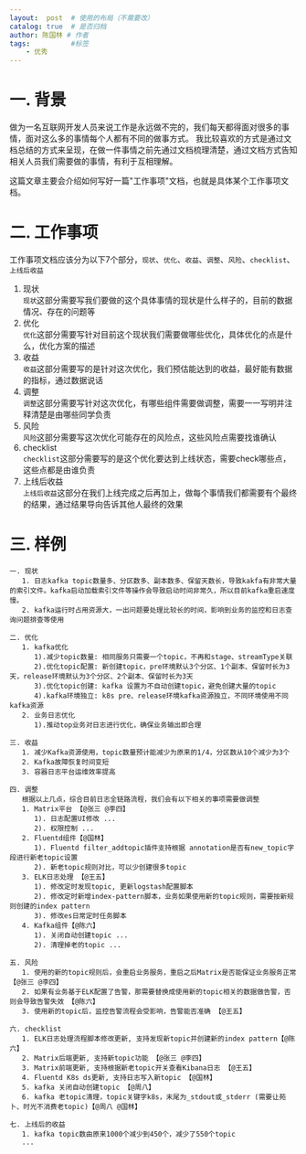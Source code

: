 ```yaml
---
layout:  post  # 使用的布局（不需要改）
catalog: true  # 是否归档
author: 陈国林 # 作者
tags:          #标签
    - 优秀
---
```


# 一. 背景
做为一名互联网开发人员来说工作是永远做不完的，我们每天都得面对很多的事情，面对这么多的事情每个人都有不同的做事方式。
我比较喜欢的方式是通过文档总结的方式来呈现，在做一件事情之前先通过文档梳理清楚，通过文档方式告知相关人员我们需要做的事情，有利于互相理解。

这篇文章主要会介绍如何写好一篇"工作事项"文档，也就是具体某个工作事项文档。

# 二. 工作事项
工作事项文档应该分为以下7个部分，`现状`、`优化`、`收益`、`调整`、`风险`、`checklist`、`上线后收益`

1. 现状  
   `现状`这部分需要写我们要做的这个具体事情的现状是什么样子的，目前的数据情况、存在的问题等
2. 优化  
   `优化`这部分需要写针对目前这个现状我们需要做哪些优化，具体优化的点是什么，优化方案的描述
3. 收益  
   `收益`这部分需要写的是针对这次优化，我们预估能达到的收益，最好能有数据的指标，通过数据说话
4. 调整  
   `调整`这部分需要写针对这次优化，有哪些组件需要做调整，需要一一写明并注释清楚是由哪些同学负责
5. 风险  
   `风险`这部分需要写这次优化可能存在的风险点，这些风险点需要找谁确认
6. checklist  
   `checklist`这部分需要写的是这个优化要达到上线状态，需要check哪些点，这些点都是由谁负责
7. 上线后收益  
   `上线后收益`这部分在我们上线完成之后再加上，做每个事情我们都需要有个最终的结果，通过结果导向告诉其他人最终的效果
   
# 三. 样例
```
一. 现状
   1. 日志kafka topic数量多、分区数多、副本数多、保留天数长，导致kakfa有非常大量的索引文件。kafka启动加载索引文件等操作会导致启动时间非常久，所以目前kafka重启速度慢。
   2. kafka运行时占用资源大，一出问题要处理比较长的时间，影响到业务的监控和日志查询问题排查等使用

二. 优化
   1. kafka优化
      1).减少topic数量: 相同服务只需要一个topic，不再和stage、streamType关联
      2).优化topic配置: 新创建topic，pre环境默认3个分区、1个副本、保留时长为3天，release环境默认为3个分区、2个副本、保留时长为3天
      3).优化topic创建: kafka 设置为不自动创建topic，避免创建大量的topic
      4).kafka环境独立: k8s pre、release环境kafka资源独立，不同环境使用不同kafka资源
   2. 业务日志优化
      1).推动top业务对日志进行优化，确保业务输出即合理

三. 收益
   1. 减少Kafka资源使用，topic数量预计能减少为原来的1/4，分区数从10个减少为3个
   2. Kafka故障恢复时间变短
   3. 容器日志平台运维效率提高

四. 调整
   根据以上几点，综合目前日志全链路流程，我们会有以下相关的事项需要做调整
   1. Matrix平台 【@张三 @李四】
      1). 日志配置UI修改 ...
      2). 权限控制 ...
   2. Fluentd组件【@国林】
      1). Fluentd filter_addtopic插件支持根据 annotation是否有new_topic字段进行新老topic设置
      2). 新老topic规则对比，可以少创建很多topic
   3. ELK日志处理 【@王五】
      1). 修改定时发现topic, 更新logstash配置脚本
      2). 修改定时新增index-pattern脚本，业务如果使用新的topic规则，需要按新规则创建的index pattern
      3). 修改es日常定时任务脚本
   4. Kafka组件【@陈六】
      1). 关闭自动创建topic ...
      2). 清理掉老的topic ...
 
五. 风险
   1. 使用的新的topic规则后，会重启业务服务，重启之后Matrix是否能保证业务服务正常 【@张三 @李四】
   2. 如果有业务基于ELK配置了告警，那需要替换成使用新的topic相关的数据做告警，否则会导致告警失效 【@陈六】
   3. 使用新的topic后，监控告警流程会受影响，告警能否准确 【@王五】
   
六. checklist
   1. ELK日志处理流程脚本修改更新, 支持发现新topic并创建新的index pattern【@陈六】
   2. Matrix后端更新, 支持新topic功能 【@张三 @李四】
   3. Matrix前端更新, 支持根据新老topic开关查看Kibana日志 【@王五】
   4. Fluentd K8s ds更新, 支持日志写入新topic 【@国林】
   5. kafka 关闭自动创建topic 【@周八】
   6. kafka 老topic清理，topic关键字k8s，末尾为_stdout或_stderr (需要让苑卜、时光不消费老topic)【@周八 @国林】
   
七. 上线后的收益
   1. kafka topic数由原来1000个减少到450个，减少了550个topic
   ...
```
